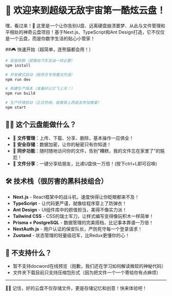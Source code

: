 # 🚀 欢迎来到超级无敌宇宙第一酷炫云盘！

嘿，看过来！👋 这里是一个让你告别U盘、远离硬盘崩溃噩梦、从此与文件管理和平相处的神奇云盘项目！基于Next.js、TypeScript和Ant Design打造，它不仅仅是一个云盘，而是你数字生活的贴心小管家！

##🎮 快速开始（超简单，连熊猫都会用！）

```bash
# 安装依赖（就像给汽车加油一样必要）
npm install

# 开发模式启动（程序员专用魔法咒语）
npm run dev

# 构建生产版本（准备好让它飞上天！）
npm run build

# 生产环境启动（正式亮相，就像穿上西装去参加晚宴）
npm start
```

## 🧙‍♂️ 这个云盘能做什么？

- 📁 **文件管理**：上传、下载、分享、删除，基本操作一应俱全！
- 🔐 **安全存储**：数据加密，让你的秘密只有你知道！
- 🔄 **同步功能**：随时随地访问你的文件，告别"糟糕，我的文件忘在家里了"的尴尬！
- 👥 **文件分享**：一键分享给朋友，比递U盘快一万倍！(按下ctrl+L即可召唤)

## 🛠️ 技术栈（很厉害的黑科技组合）

- **Next.js** - React框架中的战斗机，速度快得让你眨眼都来不及！
- **TypeScript** - 让代码更严谨，就像给程序穿上了防弹衣！
- **Ant Design** - UI组件库中的颜值担当，美得不像实力派！
- **Tailwind CSS** - CSS的瑞士军刀，让样式编写变得像玩积木一样简单！
- **Prisma + PostgreSQL** - 数据管理的完美搭档，比记事本靠谱一万倍！
- **NextAuth.js** - 用户认证的保安队长，严防死守每一个登录请求！
- **Zustand** - 状态管理的轻量级冠军，比Redux更懂你的心！

## 🚫 不支持什么？

- 暂不支持docword在线预览（抱歉，我们还在学习如何解读微软的神秘代码）
- 文件夹下载目前只支持压缩包形式（因为把文件一个一个寄给你有点麻烦）

---

🧙‍♂️ 记住，好的云盘不仅存储文件，更是存储记忆和创意！快来体验吧！